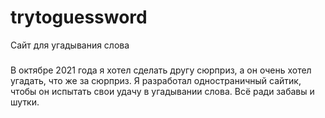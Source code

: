 # trytoguessword
Сайт для угадывания слова

###
В октябре 2021 года я хотел сделать другу сюрприз, а он очень хотел угадать, что же за сюрприз.
Я разработал одностраничный сайтик, чтобы он испытать свои удачу в угадывании слова.
Всё ради забавы и шутки.
